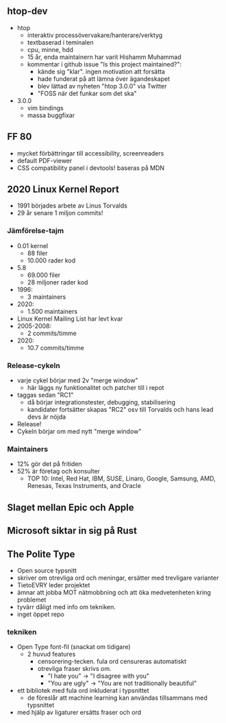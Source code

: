 ## htop-dev
  - htop
    - interaktiv processövervakare/hanterare/verktyg
    - textbaserad i teminalen
    - cpu, minne, hdd
    - 15 år, enda maintainern har varit Hishamm Muhammad
    - kommentar i github issue "Is this project maintained?":
      - kände sig "klar". ingen motivation att forsätta
      - hade funderat på att lämna över ägandeskapet
      - blev lättad av nyheten "htop 3.0.0" via Twitter
      - "FOSS när det funkar som det ska"
- 3.0.0
  - vim bindings
  - massa buggfixar

## FF 80
- mycket förbättringar till accessibility, screenreaders
- default PDF-viewer
- CSS compatibility panel i devtools! baseras på MDN

## 2020 Linux Kernel Report
- 1991 börjades arbete av Linus Torvalds
- 29 år senare 1 miljon commits!
### Jämförelse-tajm
- 0.01 kernel
  - 88 filer
  - 10.000 rader kod 
- 5.8
  - 69.000 filer
  - 28 miljoner rader kod
- 1996:
  - 3 maintainers
- 2020:
  - 1.500 maintainers
- Linux Kernel Mailing List har levt kvar
- 2005-2008:
  - 2 commits/timme
- 2020: 
  - 10.7 commits/timme
### Release-cykeln
- varje cykel börjar med 2v "merge window"
  - här läggs ny funktionalitet och patcher till i repot
- taggas sedan "RC1"
  - då börjar integrationstester, debugging, stabilisering
  - kandidater fortsätter skapas "RC2" osv till Torvalds och hans lead devs är nöjda
- Release!
- Cykeln börjar om med nytt "merge window"
### Maintainers
- 12% gör det på fritiden
- 52% är företag och konsulter
  - TOP 10: Intel, Red Hat, IBM, SUSE, Linaro, Google, Samsung, AMD, Renesas, Texas Instruments, and Oracle

## Slaget mellan Epic och Apple


## Microsoft siktar in sig på Rust


## The Polite Type
- Open source typsnitt
- skriver om otrevliga ord och meningar, ersätter med trevligare varianter
- TietoEVRY leder projektet
- ämnar att jobba MOT nätmobbning och att öka medvetenheten kring problemet
- tyvärr dåligt med info om tekniken.
- inget öppet repo
### tekniken
- Open Type font-fil (snackat om tidigare)
  - 2 huvud features
    - censorering-tecken. fula ord censureras automatiskt
    - otrevliga fraser skrivs om. 
      - "I hate you" -> "I disagree with you"
      - "You are ugly" -> "You are not traditionally beautiful"
- ett bibliotek med fula ord inkluderat i typsnittet
  - de föreslår att machine learning kan användas tillsammans med typsnittet
- med hjälp av ligaturer ersätts fraser och ord
